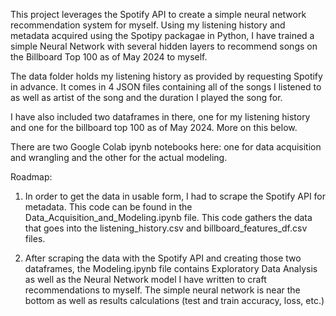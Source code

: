This project leverages the Spotify API to create a simple neural network recommendation system for myself. Using my listening history and metadata acquired using the Spotipy packagae in Python, I have trained a simple Neural Network with several hidden layers to recommend songs on the Billboard Top 100 as of May 2024 to myself. 

The data folder holds my listening history as provided by requesting Spotify in advance. It comes in 4 JSON files containing all of the songs I listened to as well as artist of the song and the duration I played the song for. 

I have also included two dataframes in there, one for my listening history and one for the billboard top 100 as of May 2024. More on this below. 

There are two Google Colab ipynb notebooks here: one for data acquisition and wrangling and the other for the actual modeling.

Roadmap:

1. In order to get the data in usable form, I had to scrape the Spotify API for metadata. This code can be found in the Data_Acquisition_and_Modeling.ipynb file. This code gathers the data that goes into the listening_history.csv and billboard_features_df.csv files.

2. After scraping the data with the Spotify API and creating those two dataframes, the Modeling.ipynb file contains Exploratory Data Analysis as well as the Neural Network model I have written to craft recommendations to myself. The simple neural network is near the bottom as well as results calculations (test and train accuracy, loss, etc.) 
